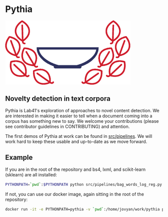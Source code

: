 # Pythia

<img src="assets/pythia_logo.png" width="400" alt="pythia logo" />

## Novelty detection in text corpora

Pythia is Lab41's exploration of approaches to novel content detection. We are interested in making it easier to tell when a document coming into a corpus has something new to say.
We welcome your contributions (please see contributor guidelines in CONTRIBUTING) and attention.

The first demos of Pythia at work can be found in [src/pipelines](src/pipelines). We will work hard to keep these usable and up-to-date as we move forward.

## Example

If you are in the root of the repository and bs4, lxml, and scikit-learn (sklearn) are all installed:

```sh
PYTHONPATH=`pwd`:$PYTHONPATH python src/pipelines/bag_words_log_reg.py
```

If not, you can use our docker image, again sitting in the root of the repository:

```sh
docker run -it -e PYTHONPATH=pythia -v `pwd`:/home/jovyan/work/pythia pcallier/pythia sh -c 'conda install -y lxml && python pythia/src/pipelines/bag_words_log_reg.py'
```
